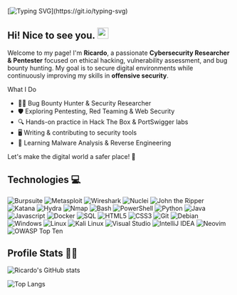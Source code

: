 [![Typing SVG](https://readme-typing-svg.demolab.com?font=Fira+Code&pause=1000&color=22F700&width=680&lines=The+quieter+you+become%2C+the+more+you+are+able+to+hear...)](https://git.io/typing-svg)

<h2 align="left">
  Hi! Nice to see you.
  <img src="https://media.giphy.com/media/hvRJCLFzcasrR4ia7z/giphy.gif" width="25px"/>
</h2>

Welcome to my page!
I'm **Ricardo**, a passionate **Cybersecurity Researcher & Pentester** focused on ethical hacking, vulnerability assessment, and bug bounty hunting. My goal is to secure digital environments while continuously improving my skills in **offensive security**.  

What I Do  
- 🏴‍☠️ Bug Bounty Hunter & Security Researcher
- 🛡️ Exploring Pentesting, Red Teaming & Web Security 
- 🔍 Hands-on practice in Hack The Box & PortSwigger labs 
- 🖥️ Writing & contributing to security tools
- 🎯 Learning Malware Analysis & Reverse Engineering 

Let's make the digital world a safer place! 🚀  

## Technologies 💻​
<!--
![Java](https://img.shields.io/badge/java-%23ED8B00.svg?style=for-the-badge&logo=openjdk&logoColor=white)
![Python](https://img.shields.io/badge/python-3670A0?style=for-the-badge&logo=python&logoColor=ffdd54)
![Gradle](https://img.shields.io/badge/Gradle-02303A.svg?style=for-the-badge&logo=Gradle&logoColor=white)
![Matplotlib](https://img.shields.io/badge/Matplotlib-%23ffffff.svg?style=for-the-badge&logo=Matplotlib&logoColor=black)
![NumPy](https://img.shields.io/badge/numpy-%23013243.svg?style=for-the-badge&logo=numpy&logoColor=white)
![Pandas](https://img.shields.io/badge/pandas-%23150458.svg?style=for-the-badge&logo=pandas&logoColor=white)
![Selenium](https://img.shields.io/badge/-selenium-%43B02A?style=for-the-badge&logo=selenium&logoColor=white)
![Spring](https://img.shields.io/badge/spring-%236DB33F.svg?style=for-the-badge&logo=spring&logoColor=white)
![Postman](https://img.shields.io/badge/Postman-FF6C37?style=for-the-badge&logo=postman&logoColor=white)
![Git](https://img.shields.io/badge/git-%23F05033.svg?style=for-the-badge&logo=git&logoColor=white)
![Shell Script](https://img.shields.io/badge/shell_script-%23121011.svg?style=for-the-badge&logo=gnu-bash&logoColor=white)
![PowerShell](https://img.shields.io/badge/PowerShell-%235391FE.svg?style=for-the-badge&logo=powershell&logoColor=white)
![Linux](https://img.shields.io/badge/Linux-FCC624?style=for-the-badge&logo=linux&logoColor=black)
![Windows](https://img.shields.io/badge/Windows-0078D6?style=for-the-badge&logo=windows&logoColor=white)
![Kali](https://img.shields.io/badge/Kali-268BEE?style=for-the-badge&logo=kalilinux&logoColor=white)
![Debian](https://img.shields.io/badge/Debian-D70A53?style=for-the-badge&logo=debian&logoColor=white)
![HTB](https://img.shields.io/badge/-HackTheBox-%239FEF00?style=for-the-badge&logo=hackthebox&logoColor=white)
![HTB](https://img.shields.io/badge/-TryHackMe-%23212C42?style=for-the-badge&logo=tryhackme&logoColor=white)
![IntelliJ IDEA](https://img.shields.io/badge/IntelliJIDEA-000000.svg?style=for-the-badge&logo=intellij-idea&logoColor=white)
![Jupyter Notebook](https://img.shields.io/badge/jupyter-%23FA0F00.svg?style=for-the-badge&logo=jupyter&logoColor=white)
![Visual Studio](https://img.shields.io/badge/Visual%20Studio-5C2D91.svg?style=for-the-badge&logo=visual-studio&logoColor=white)
![Neovim](https://img.shields.io/badge/NeoVim-%2357A143.svg?&style=for-the-badge&logo=neovim&logoColor=white)
-->

![Burpsuite](https://img.shields.io/badge/Burp_Suite-FF6633?style=for-the-badge&logo=burp-suite&logoSize=auto&color=000000)
![Metasploit](https://img.shields.io/badge/Metasploit-008C8C?style=for-the-badge&logo=metasploit&logoSize=auto&color=000000)
![Wireshark](https://img.shields.io/badge/Wireshark-009639?style=for-the-badge&logo=wireshark&logoSize=auto&color=000000)
![Nuclei](https://img.shields.io/badge/nuclei-009639?style=for-the-badge&logo=nuclei&logoSize=auto&color=000000)
![John the Ripper](https://img.shields.io/badge/john_the_ripper-009639?style=for-the-badge&logo=john-the-ripper&logoSize=auto&color=000000)
![Katana](https://img.shields.io/badge/katana-009639?style=for-the-badge&logo=katana&logoSize=auto&color=000000)
![Hydra](https://img.shields.io/badge/hydra-009639?style=for-the-badge&logo=hydra&logoSize=auto&color=000000)
![Nmap](https://img.shields.io/badge/nmap-009639?style=for-the-badge&logo=nmap&logoSize=auto&color=000000)
![Bash](https://img.shields.io/badge/Bash-%23000000.svg?style=for-the-badge&logo=gnu-bash&logoColor=white)
![PowerShell](https://img.shields.io/badge/powershell-009639?style=for-the-badge&logo=power-shell&logoSize=auto&color=000000)
![Python](https://img.shields.io/badge/Python-3776AB?style=for-the-badge&logo=python&logoSize=auto&color=000000)
![Java](https://img.shields.io/badge/Java-007396?style=for-the-badge&logo=java&logoSize=auto&color=000000)
![Javascript](https://img.shields.io/badge/JavaScript-F7DF1E?style=for-the-badge&logo=javascript&logoSize=auto&color=000000)
![Docker](https://img.shields.io/badge/Docker-2496ED?style=for-the-badge&logo=docker&logoSize=auto&color=000000)
![SQL](https://img.shields.io/badge/SQL-009639?style=for-the-badge&logo=postgresql&logoSize=auto&color=000000)
![HTML5](https://img.shields.io/badge/HTML5-5D4B6?style=for-the-badge&logo=html5&logoSize=auto&color=000000)
![CSS3](https://img.shields.io/badge/CSS3-2965F1?style=for-the-badge&logo=css3&logoSize=auto&color=000000)
![Git](https://img.shields.io/badge/Git-F05032?style=for-the-badge&logo=git&logoSize=auto&color=000000)
![Debian](https://img.shields.io/badge/Debian-D70A53?style=for-the-badge&logo=debian&logoSize=auto&color=000000)
![Windows](https://img.shields.io/badge/Windows-009639?style=for-the-badge&logo=windows&logoSize=auto&color=000000)
![Linux](https://img.shields.io/badge/Linux-FCC624?style=for-the-badge&logo=linux&logoSize=auto&color=000000)
![Kali Linux](https://img.shields.io/badge/Kali_Linux-557C94?style=for-the-badge&logo=kali-linux&logoSize=auto&color=000000)
![Visual Studio](https://img.shields.io/badge/VS_Code-009639?style=for-the-badge&logo=vs-code&logoSize=auto&color=000000)
![IntelliJ IDEA](https://img.shields.io/badge/intellijidea-009639?style=for-the-badge&logo=intellij-idea&logoSize=auto&color=000000)
![Neovim](https://img.shields.io/badge/neovim-009639?style=for-the-badge&logo=neovim&logoSize=auto&color=000000)
![OWASP Top Ten](https://img.shields.io/badge/OWASP_Top_10-%2523F05847?style=for-the-badge&logo=owasp&logoSize=auto&color=000000)


<!--
### Learning
![Docker](https://img.shields.io/badge/docker-%230db7ed.svg?style=for-the-badge&logo=docker&logoColor=white)
![Kotlin](https://img.shields.io/badge/kotlin-%237F52FF.svg?style=for-the-badge&logo=kotlin&logoColor=white)
![MySQL](https://img.shields.io/badge/mysql-4479A1.svg?style=for-the-badge&logo=mysql&logoColor=white)
![AWS](https://img.shields.io/badge/AWS-%23FF9900.svg?style=for-the-badge&logo=amazon-aws&logoColor=white)

![R](https://img.shields.io/badge/r-%23276DC3.svg?style=for-the-badge&logo=r&logoColor=white)
![Hibernate](https://img.shields.io/badge/Hibernate-59666C?style=for-the-badge&logo=Hibernate&logoColor=white)
![Power Bi](https://img.shields.io/badge/power_bi-F2C811?style=for-the-badge&logo=powerbi&logoColor=black)
-->

## Profile Stats 👨‍💻

![Ricardo's GitHub stats](https://github-readme-stats.vercel.app/api?username=rickyrivero&show_icons=true&theme=dark)

![Top Langs](https://github-readme-stats.vercel.app/api/top-langs/?username=rickyrivero&layout=compact&theme=dark)

<!--
**rickyrivero/rickyrivero** is a ✨ _special_ ✨ repository because its `README.md` (this file) appears on your GitHub profile.

Here are some ideas to get you started:

- 🔭 I’m currently working on ...
- 🌱 I’m currently learning ...
- 👯 I’m looking to collaborate on ...
- 🤔 I’m looking for help with ...
- 💬 Ask me about ...
- 📫 How to reach me: ...
- 😄 Pronouns: ...
- ⚡ Fun fact: ...
-->
